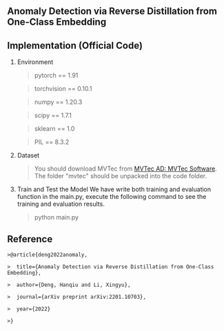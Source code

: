 ﻿## Anomaly Detection via Reverse Distillation from One-Class Embedding 
 ## Implementation (Official Code)

1. Environment
	> pytorch == 1.91
	
	> torchvision == 0.10.1
	
	> numpy == 1.20.3
	
	> scipy == 1.7.1
	
	> sklearn == 1.0
	
	> PIL == 8.3.2
2. Dataset
    > You should download MVTec from [MVTec AD: MVTec Software](https://www.mvtec.com/company/research/datasets/mvtec-ad/). The folder "mvtec" should be unpacked into the code folder.
3. Train and Test the Model
We have write both training and evaluation function in the main.py, execute the following command to see the training and evaluation results.
    > python main.py
    
 ## Reference

    >@article{deng2022anomaly,
    
    >  title={Anomaly Detection via Reverse Distillation from One-Class Embedding},
    
    >  author={Deng, Hanqiu and Li, Xingyu},
    
    >  journal={arXiv preprint arXiv:2201.10703},
    
    >  year={2022}
    
    >}
